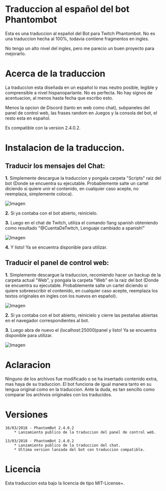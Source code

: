 # Traduccion al español del bot Phantombot

Esta es una traduccion al español del Bot para Twitch Phantombot.
No es una traduccion hecha al 100%, todavia contiene fragmentos en ingles.

No tengo un alto nivel del ingles, pero me parecio un buen proyecto para mejorarlo.

# Acerca de la traduccion

La traduccion esta diseñada en un español lo mas neutro posible, legible y comprensible a nivel hispanoparlante. No es perfecta.
No hay signos de acentuacion, al menos hasta fecha que escribo esto.

Menos la opcion de Discord (tanto en web como chat), subpaneles del panel de control web, las frases random en Juegos y la consola del bot, el resto esta en español.

Es compatible con la version 2.4.0.2.


# Instalacion de la traduccion.

## Traducir los mensajes del Chat:

**1.** Simplemente descargue la traduccion y pongala carpeta "Scripts" raiz del bot (Donde se encuentra su ejecutable. Probablemente salte un cartel diciendo si quiere unir el contenido, en cualquier caso acepte, no reemplaza, simplemente coloca).

![Imagen](http://666kb.com/i/drtuvs4efhmrlh8gh.png)

**2.** Si ya contaba con el bot abierto, reinicielo.

**3.** Luego en el chat de Twitch, utiliza el comando !lang spanish obteniendo como resultado "@CuentaDeTwitch, Lenguaje cambiado a spanish!"

![Imagen](http://666kb.com/i/drtv0gp4z7qtqie4x.png)

**4.** Y listo! Ya se encuentra disponible para utilizar.

## Traducir el panel de control web:

**1.** Simplemente descargue la traduccion, recomiendo hacer un backup de la carpeta actual "Web", y pongala la carpeta "Web" en la raiz del bot (Donde se encuentra su ejecutable. Probablemente salte un cartel diciendo si quiere sobreescribir el contenido, en cualquier caso acepte, reemplaza los textos originales en ingles con los nuevos en español).

![Imagen](http://666kb.com/i/drtvactiz15c5uwpd.png)

**2.** Si ya contaba con el bot abierto, reinicielo y cierre las pestañas abiertas en el navegador correspondientes al bot.

**3.** Luego abra de nuevo el (localhost:25000)panel y listo! Ya se encuentra disponible para utilizar.

![Imagen](http://666kb.com/i/drtvd23u6e046n9jl.png)

# Aclaracion

Ninguno de los archivos fue modificado o se ha insertado contenido extra, mas haya de su traduccion. El bot funciona de igual manera tanto en su lengua original como en la traduccion. Ante la duda, es tan sencillo como comparar los archivos originales con los traducidos.

# Versiones

    16/03/2018 - PhantomBot 2.4.0.2
        * Lanzamiento publico de la traduccion del panel de control web.

    13/03/2018 - PhantomBot 2.4.0.2
        * Lanzamiento publico de la traduccion del chat.
        * Ultima version lanzada del bot con traduccion compatible.


# Licencia

Esta traduccion esta bajo la licencia de tipo MIT-License+.
